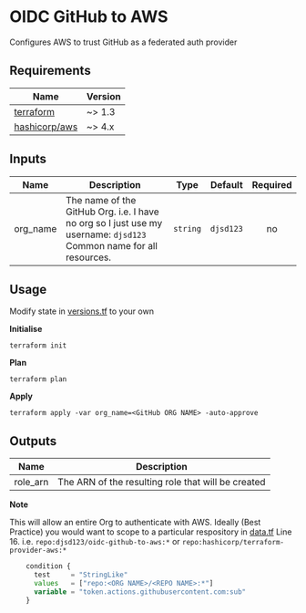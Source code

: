 # OIDC GitHub to AWS

Configures AWS to trust GitHub as a federated auth provider

[terraform]: https://www.terraform.io/downloads
[hashicorp/aws]: https://registry.terraform.io/providers/hashicorp/aws

## Requirements

| Name            | Version |
|-----------------|---------|
| [terraform]     | ~> 1.3  |
| [hashicorp/aws] | ~> 4.x  |


## Inputs

| Name     | Description                                                                                                      | Type     | Default   | Required |
|----------|------------------------------------------------------------------------------------------------------------------|----------|-----------|:--------:|
| org_name | The name of the GitHub Org. i.e. I have no org so I just use my username: `djsd123` Common name for all resources. | `string` | `djsd123` |    no    |


## Usage

Modify state in [versions.tf](terraform/versions.tf) to your own

**Initialise**

```shell
terraform init
```

**Plan**

```shell
terraform plan
```

**Apply**

```shell
terraform apply -var org_name=<GitHub ORG NAME> -auto-approve
```

## Outputs

| Name     | Description                                        |
|----------|----------------------------------------------------|
| role_arn | The ARN of the resulting role that will be created |


**Note**

This will allow an entire Org to authenticate with AWS.  Ideally (Best Practice) you would want to scope to a particular 
respository in [data.tf](terraform/data.tf) Line 16. i.e. `repo:djsd123/oidc-github-to-aws:*` or `repo:hashicorp/terraform-provider-aws:*`


```terraform
    condition {
      test     = "StringLike"
      values   = ["repo:<ORG NAME>/<REPO NAME>:*"]
      variable = "token.actions.githubusercontent.com:sub"
    }
```
